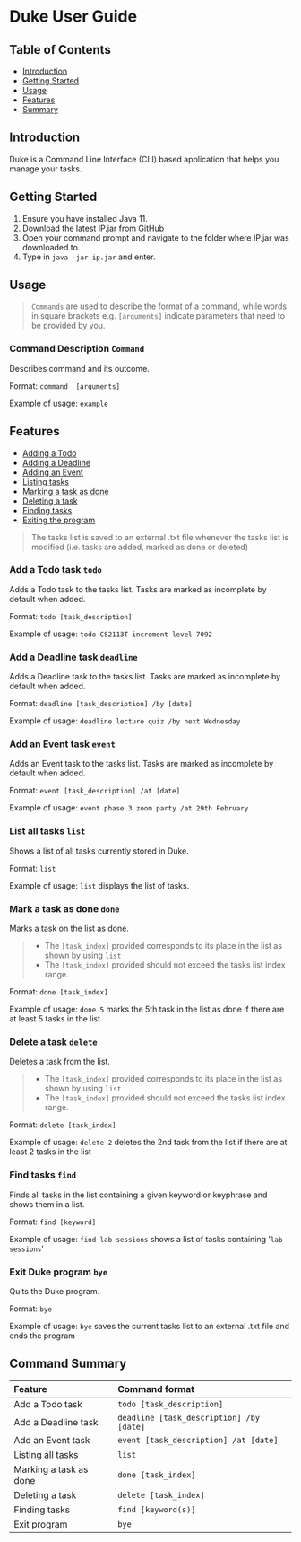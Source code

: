 # Duke User Guide

## Table of Contents
* [Introduction](#introduction)
* [Getting Started](#getting-started)
* [Usage](#usage)
* [Features](#features)
* [Summary](#command-summary)

## Introduction
Duke is a Command Line Interface (CLI) based application that helps you manage your tasks.

## Getting Started
1. Ensure you have installed Java 11.
2. Download the latest IP.jar from GitHub
3. Open your command prompt and navigate to the folder where IP.jar was downloaded to.
4. Type in `java -jar ip.jar` and enter.

## Usage
> `Commands` are used to describe the format of a command, while words in square brackets e.g. `[arguments]` indicate parameters that need to be provided by you.

### Command Description `Command`

Describes command and its outcome.


Format: `command  [arguments]`

Example of usage: `example`

## Features 
* [Adding a Todo](#add-a-todo-task-todo)
* [Adding a Deadline](#add-a-deadline-task-deadline)
* [Adding an Event](#add-an-event-task-event)
* [Listing tasks](#list-all-tasks-list)
* [Marking a task as done](#mark-a-task-as-done-done)
* [Deleting a task](#delete-a-task-delete)
* [Finding tasks](#find-tasks-find)
* [Exiting the program](#exit-duke-program-bye)

> The tasks list is saved to an external .txt file whenever the tasks list is modified (i.e. tasks are added, marked as done or deleted)
### Add a Todo task `todo` 
Adds a Todo task to the tasks list. Tasks are marked as incomplete by default when added.

Format: `todo [task_description]`

Example of usage: `todo CS2113T increment level-7092`

### Add a Deadline task `deadline` 
Adds a Deadline task to the tasks list. Tasks are marked as incomplete by default when added. 

Format: `deadline [task_description] /by [date]`

Example of usage: `deadline lecture quiz /by next Wednesday`

### Add an Event task `event` 
Adds an Event task to the tasks list. Tasks are marked as incomplete by default when added. 

Format: `event [task_description] /at [date]`

Example of usage: `event phase 3 zoom party /at 29th February`

### List all tasks `list` 
Shows a list of all tasks currently stored in Duke. 

Format: `list`

Example of usage: `list` displays the list of tasks.

### Mark a task as done `done` 
Marks a task on the list as done. 
>* The `[task_index]` provided corresponds to its place in the list as shown by using `list`
>* The `[task_index]` provided should not exceed the tasks list index range.

Format: `done [task_index]`

Example of usage: `done 5` marks the 5th task in the list as done if there are at least 5 tasks in the list

### Delete a task `delete` 
Deletes a task from the list. 
>* The `[task_index]` provided corresponds to its place in the list as shown by using `list`
>* The `[task_index]` provided should not exceed the tasks list index range.

Format: `delete [task_index]`

Example of usage: `delete 2` deletes the 2nd task from the list if there are at least 2 tasks in the list

### Find tasks `find` 
Finds all tasks in the list containing a given keyword or keyphrase and shows them in a list. 

Format: `find [keyword]`

Example of usage: `find lab sessions` shows a list of tasks containing '`lab sessions`'

### Exit Duke program `bye` 
Quits the Duke program. 

Format: `bye`

Example of usage: `bye` saves the current tasks list to an external .txt file and ends the program 

## Command Summary
|Feature|Command format|
|:---|:---|
|Add a Todo task| `todo [task_description]`|
|Add a Deadline task| `deadline [task_description] /by [date]`|
|Add an Event task| `event [task_description] /at [date]`|
|Listing all tasks| `list`|
|Marking a task as done| `done [task_index]`|
|Deleting a task| `delete [task_index]`|
|Finding tasks| `find [keyword(s)]`|
|Exit program| `bye`|



